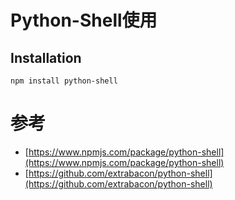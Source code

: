 # Python-Shell使用


## Installation

	npm install python-shell



# 参考

- [https://www.npmjs.com/package/python-shell](https://www.npmjs.com/package/python-shell)
- [https://github.com/extrabacon/python-shell](https://github.com/extrabacon/python-shell)